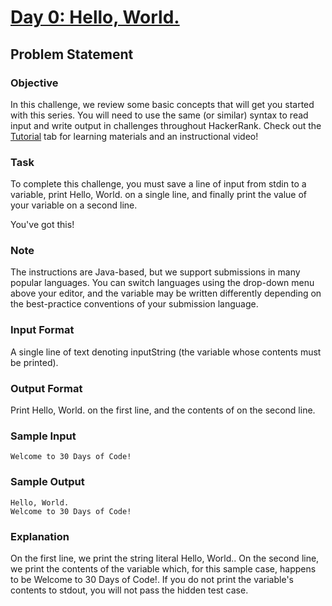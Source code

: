 # [Day 0: Hello, World.](https://www.hackerrank.com/challenges/30-hello-world)

## Problem Statement
### Objective
In this challenge, we review some basic concepts that will get you started with this series. You will need to use the same (or similar) syntax to read input and write output in challenges throughout HackerRank. Check out the [Tutorial](https://www.hackerrank.com/challenges/30-hello-world/tutorial) tab for learning materials and an instructional video!

### Task 
To complete this challenge, you must save a line of input from stdin to a variable, print Hello, World. on a single line, and finally print the value of your variable on a second line.

You've got this!

### Note 
The instructions are Java-based, but we support submissions in many popular languages. You can switch languages using the drop-down menu above your editor, and the  variable may be written differently depending on the best-practice conventions of your submission language.

### Input Format
A single line of text denoting inputString (the variable whose contents must be printed).

### Output Format
Print Hello, World. on the first line, and the contents of  on the second line.

### Sample Input

    Welcome to 30 Days of Code!
### Sample Output

    Hello, World. 
    Welcome to 30 Days of Code!
### Explanation
On the first line, we print the string literal Hello, World.. On the second line, we print the contents of the  variable which, for this sample case, happens to be Welcome to 30 Days of Code!. If you do not print the variable's contents to stdout, you will not pass the hidden test case.
